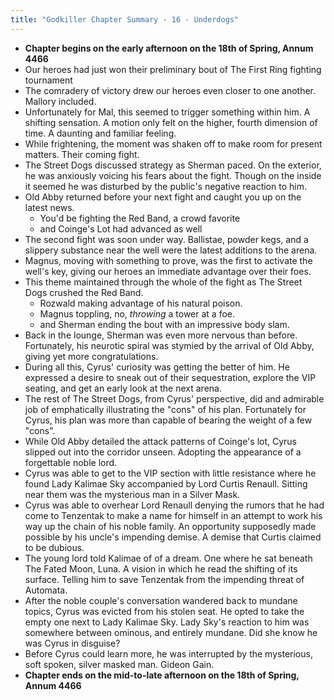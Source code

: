 ```yaml
---
title: "Godkiller Chapter Summary - 16 - Underdogs"
---
```

- **Chapter begins on the early afternoon on the 18th of Spring, Annum 4466**
- Our heroes had just won their preliminary bout of The First Ring fighting tournament
- The comradery of victory drew our heroes even closer to one another. Mallory included.
- Unfortunately for Mal, this seemed to trigger something within him. A shifting sensation. A motion only felt on the higher, fourth dimension of time. A daunting and familiar feeling.
- While frightening, the moment was shaken off to make room for present matters. Their coming fight.
- The Street Dogs discussed strategy as Sherman paced. On the exterior, he was anxiously voicing his fears about the fight. Though on the inside it seemed he was disturbed by the public's negative reaction to him.
- Old Abby returned before your next fight and caught you up on the latest news.
	- You'd be fighting the Red Band, a crowd favorite
	- and Coinge's Lot had advanced as well
- The second fight was soon under way. Ballistae, powder kegs, and a slippery substance near the well were the latest additions to the arena.
- Magnus, moving with something to prove, was the first to activate the well's key, giving our heroes an immediate advantage over their foes.
- This theme maintained through the whole of the fight as The Street Dogs crushed the Red Band.
	- Rozwald making advantage of his natural poison.
	- Magnus toppling, no, *throwing* a tower at a foe.
	- and Sherman ending the bout with an impressive body slam.
- Back in the lounge, Sherman was even more nervous than before. Fortunately, his neurotic spiral was stymied by the arrival of Old Abby, giving yet more congratulations.
- During all this, Cyrus' curiosity was getting the better of him. He expressed a desire to sneak out of their sequestration, explore the VIP seating, and get an early look at the next arena.
- The rest of The Street Dogs, from Cyrus' perspective, did and admirable job of emphatically illustrating the "cons" of his plan. Fortunately for Cyrus, his plan was more than capable of bearing the weight of a few "cons".
- While Old Abby detailed the attack patterns of Coinge's lot, Cyrus slipped out into the corridor unseen. Adopting the appearance of a forgettable noble lord.
- Cyrus was able to get to the VIP section with little resistance where he found Lady Kalimae Sky accompanied by Lord Curtis Renaull. Sitting near them was the mysterious man in a Silver Mask.
- Cyrus was able to overhear Lord Renaull denying the rumors that he had come to Tenzentak to make a name for himself in an attempt to work his way up the chain of his noble family. An opportunity supposedly made possible by his uncle's impending demise. A demise that Curtis claimed to be dubious.
- The young lord told Kalimae of of a dream. One where he sat beneath The Fated Moon, Luna. A vision in which he read the shifting of its surface. Telling him to save Tenzentak from the impending threat of Automata. 
- After the noble couple's conversation wandered back to mundane topics, Cyrus was evicted from his stolen seat. He opted to take the empty one next to Lady Kalimae Sky. Lady Sky's reaction to him was somewhere between ominous, and entirely mundane. Did she know he was Cyrus in disguise?
- Before Cyrus could learn more, he was interrupted by the mysterious, soft spoken, silver masked man. Gideon Gain.
- **Chapter ends on the mid-to-late afternoon on the 18th of Spring, Annum 4466**